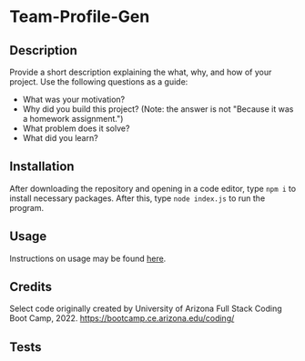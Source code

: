 # Team-Profile-Gen

## Description

Provide a short description explaining the what, why, and how of your project. Use the following questions as a guide:

- What was your motivation?
- Why did you build this project? (Note: the answer is not "Because it was a homework assignment.")
- What problem does it solve?
- What did you learn?

## Installation

After downloading the repository and opening in a code editor, type `npm i` to install necessary packages. After this, type `node index.js` to run the program.

## Usage

Instructions on usage may be found [here]().

## Credits

Select code originally created by University of Arizona Full Stack Coding Boot Camp, 2022. https://bootcamp.ce.arizona.edu/coding/

## Tests

